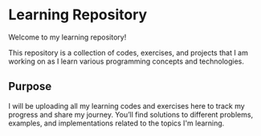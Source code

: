 
# Learning Repository

Welcome to my learning repository! 

This repository is a collection of codes, exercises, and projects that I am working on as I learn various programming concepts and technologies. 

## Purpose

I will be uploading all my learning codes and exercises here to track my progress and share my journey. You’ll find solutions to different problems, examples, and implementations related to the topics I'm learning.
